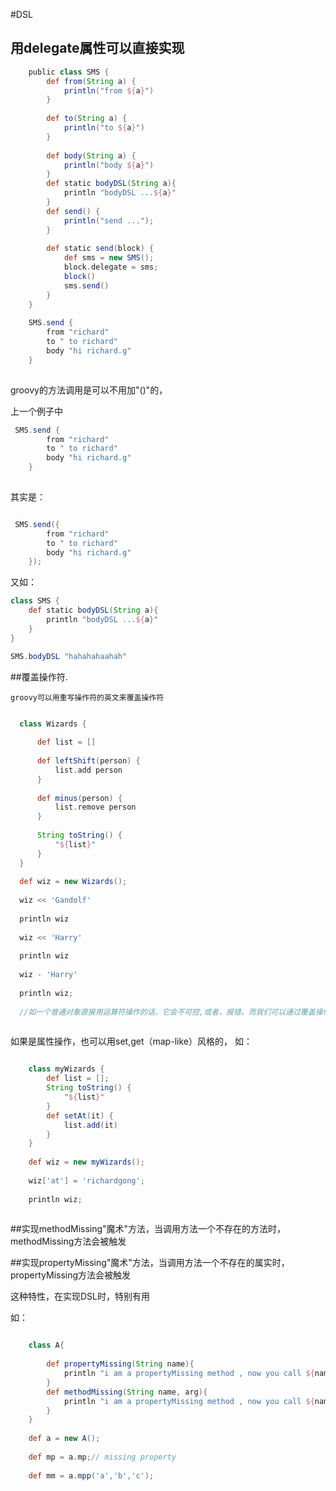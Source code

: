 #DSL



## 用delegate属性可以直接实现

```groovy
    public class SMS {
        def from(String a) {
            println("from ${a}")
        }
    
        def to(String a) {
            println("to ${a}")
        }
    
        def body(String a) {
            println("body ${a}")
        }
        def static bodyDSL(String a){
            println "bodyDSL ...${a}"
        }
        def send() {
            println("send ...");
        }
        
        def static send(block) {
            def sms = new SMS();
            block.delegate = sms;
            block()
            sms.send()
        }
    }
    
    SMS.send {
        from "richard"
        to " to richard"
        body "hi richard.g"
    }
    
```

groovy的方法调用是可以不用加"()"的，

上一个例子中

```groovy
 SMS.send {
        from "richard"
        to " to richard"
        body "hi richard.g"
    }
    
```
其实是：

```groovy

 SMS.send({
        from "richard"
        to " to richard"
        body "hi richard.g"
    });
```

又如：

````groovy
class SMS {
    def static bodyDSL(String a){
        println "bodyDSL ...${a}"
    }
}

SMS.bodyDSL "hahahahaahah"
````


##覆盖操作符. 

    groovy可以用重写操作符的英文来覆盖操作符


````groovy

  class Wizards {
  
      def list = []
  
      def leftShift(person) {
          list.add person
      }
  
      def minus(person) {
          list.remove person
      }
  
      String toString() {
          "${list}"
      }
  }
  
  def wiz = new Wizards();
  
  wiz << 'Gandolf'
  
  println wiz
  
  wiz << 'Harry'
  
  println wiz
  
  wiz - 'Harry'
  
  println wiz;
    
  //如一个普通对象直接用运算符操作的话，它会不可控,或者，报错。而我们可以通过覆盖操作操作符实现可控的结果
    
````

如果是属性操作，也可以用set,get（map-like）风格的，
如：

```groovy

    class myWizards {
        def list = [];
        String toString() {
            "${list}"
        }
        def setAt(it) {
            list.add(it)
        }
    }
    
    def wiz = new myWizards();
    
    wiz['at'] = 'richardgong';
    
    println wiz;
    

```

##实现methodMissing"魔术"方法，当调用方法一个不存在的方法时，methodMissing方法会被触发

##实现propertyMissing"魔术"方法，当调用方法一个不存在的属实时，propertyMissing方法会被触发

这种特性，在实现DSL时，特别有用

如：
```groovy

    class A{
        
        def propertyMissing(String name){
            println "i am a propertyMissing method , now you call ${name} missing property"
        }
        def methodMissing(String name, arg){
            println "i am a propertyMissing method , now you call ${name} missing method, arguments is  ${arg}"
        }
    }
    
    def a = new A();
    
    def mp = a.mp;// missing property
    
    def mm = a.mpp('a','b','c');
    
```



